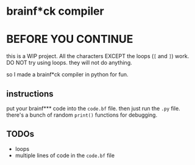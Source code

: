 # brainf*ck compiler

# BEFORE YOU CONTINUE
this is a WIP project. All the characters EXCEPT the loops (`[` and `]`) work. DO NOT try using loops. they will not do anything.

so I made a brainf*ck compiler in python for fun.

## instructions

put your brainf*** code into the `code.bf` file.
then just run the `.py` file. there's a bunch of random `print()` functions for debugging.

## TODOs
- loops
- multiple lines of code in the `code.bf` file
